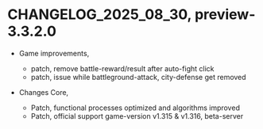 ﻿# CHANGELOG_2025_08_30, preview-3.3.2.0

+ Game improvements,
  - patch, remove battle-reward/result after auto-fight click
  - patch, issue while battleground-attack, city-defense get removed

+ Changes Core,
  - Patch, functional processes optimized and algorithms improved
  - Patch, official support game-version v1.315 & v1.316, beta-server